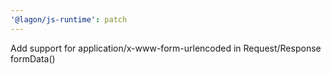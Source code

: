 ```yaml
---
'@lagon/js-runtime': patch
---
```


Add support for application/x-www-form-urlencoded in Request/Response formData()
